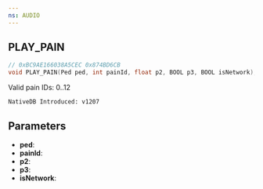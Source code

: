 ```yaml
---
ns: AUDIO
---
```

## PLAY_PAIN

```c
// 0xBC9AE166038A5CEC 0x874BD6CB
void PLAY_PAIN(Ped ped, int painId, float p2, BOOL p3, BOOL isNetwork);
```

Valid pain IDs: 0..12

```
NativeDB Introduced: v1207
```

## Parameters
* **ped**:
* **painId**:
* **p2**:
* **p3**:
* **isNetwork**:

